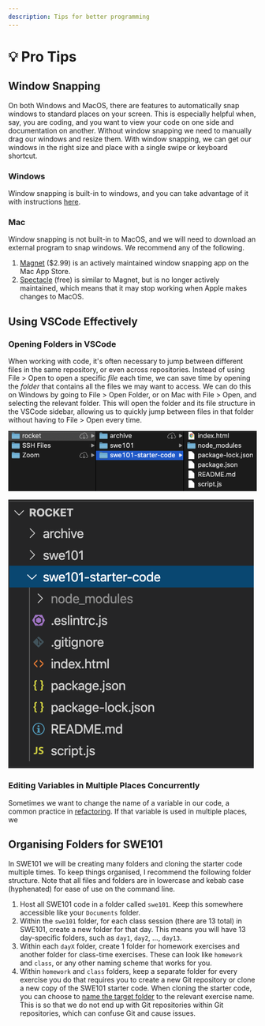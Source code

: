 ```yaml
---
description: Tips for better programming
---
```


# 💡 Pro Tips

## Window Snapping

On both Windows and MacOS, there are features to automatically snap windows to standard places on your screen. This is especially helpful when, say, you are coding, and you want to view your code on one side and documentation on another. Without window snapping we need to manually drag our windows and resize them. With window snapping, we can get our windows in the right size and place with a single swipe or keyboard shortcut.

### Windows

Window snapping is built-in to windows, and you can take advantage of it with instructions [here](https://support.microsoft.com/en-sg/help/4027324/windows-10-snap-your-windows).

### Mac

Window snapping is not built-in to MacOS, and we will need to download an external program to snap windows. We recommend any of the following. 

1. [Magnet](https://magnet.crowdcafe.com/) \($2.99\) is an actively maintained window snapping app on the Mac App Store.
2. [Spectacle](https://www.spectacleapp.com/) \(free\) is similar to Magnet, but is no longer actively maintained, which means that it may stop working when Apple makes changes to MacOS.

## Using VSCode Effectively

### Opening Folders in VSCode

When working with code, it's often necessary to jump between different files in the same repository, or even across repositories. Instead of using File &gt; Open to open a specific _file_ each time, we can save time by opening the _folder_ that contains all the files we may want to access. We can do this on Windows by going to File &gt; Open Folder, or on Mac with File &gt; Open, and selecting the relevant folder. This will open the folder and its file structure in the VSCode sidebar, allowing us to quickly jump between files in that folder without having to File &gt; Open every time.

![What my &quot;rocket&quot; directory looks like in Finder on my Mac](../.gitbook/assets/jie-ping-20200815-17.55.48.png)

![What my &quot;rocket&quot; directory looks like when I open it in VSCode](../.gitbook/assets/jie-ping-20200815-17.52.55.png)

### Editing Variables in Multiple Places Concurrently

Sometimes we want to change the name of a variable in our code, a common practice in [refactoring](https://en.wikipedia.org/wiki/Code_refactoring). If that variable is used in multiple places, we 

## 

## Organising Folders for SWE101

In SWE101 we will be creating many folders and cloning the starter code multiple times. To keep things organised, I recommend the following folder structure. Note that all files and folders are in lowercase and kebab case \(hyphenated\) for ease of use on the command line.

1. Host all SWE101 code in a folder called `swe101`. Keep this somewhere accessible like your  `Documents` folder.
2. Within the `swe101` folder, for each class session \(there are 13 total\) in SWE101, create a new folder for that day. This means you will have 13 day-specific folders, such as `day1`, `day2`, ..., `day13`.
3. Within each `dayX` folder, create 1 folder for homework exercises and another folder for class-time exercises. These can look like `homework` and `class`, or any other naming scheme that works for you.
4. Within `homework` and `class` folders, keep a separate folder for every exercise you do that requires you to create a new Git repository or clone a new copy of the SWE101 starter code. When cloning the starter code, you can choose to [name the target folder](../4-getting-started-with-code/4-1-intro-to-github.md#clone) to the relevant exercise name. This is so that we do not end up with Git repositories within Git repositories, which can confuse Git and cause issues.

